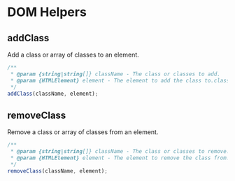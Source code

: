 # DOM Helpers

## addClass

Add a class or array of classes to an element.

```js
/**
 * @param {string|string[]} className - The class or classes to add.
 * @param {HTMLElement} element - The element to add the class to.classes.
 */
addClass(className, element);
```

## removeClass

Remove a class or array of classes from an element.

```js
/**
 * @param {string|string[]} className - The class or classes to remove.
 * @param {HTMLElement} element - The element to remove the class from.
 */
removeClass(className, element);
```
